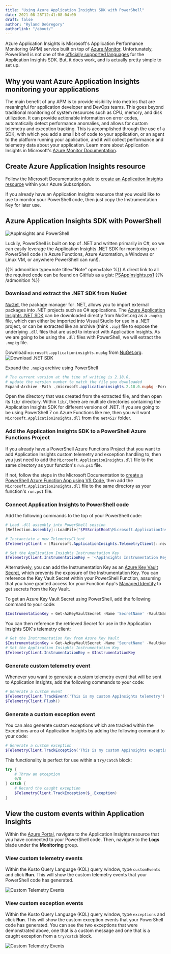 ```yaml
---
title: "Using Azure Application Insights SDK with PowerShell"
date: 2021-08-28T12:41:08-04:00
draft: false
author: "Ryland DeGregory"
authorlink: "/about/"
---
```


Azure Application Insights is Microsoft's Application Performance Monitoring (APM) service built on top of [Azure Monitor](https://azure.microsoft.com/en-us/services/monitor/). Unfortunately, PowerShell is not one of the [officially supported languages](https://docs.microsoft.com/en-us/azure/azure-monitor/app/platforms) for the Application Insights SDK. But, it does work, and is actually pretty simple to set up.

<!--more-->

## Why you want Azure Application Insights monitoring your applications

The main benefit of any APM is to provide visibility into metrics that are meaningful for application developer and DevOps teams. This goes beyond traditional monitoring of system resources such as CPU, memory, and disk utilization. It can provide actionable information on error codes, automatically detect performance anomalies, and allows for custom telemetry and exception tracking. This is accomplished through the use of a SDK, with which you add a small bit of code to your application, or an agent to the platform running your application, and it will collect performance and telemetry data about your application. Learn more about Application Insights in Microsoft's [Azure Monitor Documentation](https://docs.microsoft.com/en-us/azure/azure-monitor/app/app-insights-overview).

## Create Azure Application Insights resource

Follow the Microsoft Documentation guide to [create an Application Insights resource](https://docs.microsoft.com/en-us/azure/azure-monitor/app/create-new-resource) within your Azure Subscription.

If you already have an Application Insights resource that you would like to use to monitor your PowerShell code, then just copy the Instrumentation Key for later use.

## Azure Application Insights SDK with PowerShell

![AppInsights and PowerShell](images/app-insights-powershell/app-insights-ps-header.png)

Luckily, PowerShell is built on top of .NET and written primarily in C#, so we can easily leverage the Application Insights .NET SDK for monitoring our PowerShell code (in Azure Functions, Azure Automation, a Windows or Linux VM, or anywhere PowerShell can run!).

{{% admonition type=note title="Note" open=false %}}
A direct link to all the required code can be found on GitHub as a gist: [PSAppInsights.ps1](https://gist.github.com/RylandDeGregory/c32359c11ff800d81867581fdc4024e4)
{{% /admonition %}}

### Download and extract the .NET SDK from NuGet

[NuGet](https://docs.microsoft.com/en-us/nuget/what-is-nuget), the package manager for .NET, allows you to import external packages into .NET projects such as C# applications. The [Azure Application Insights .NET SDK](https://www.nuget.org/packages/Microsoft.ApplicationInsights/) can be downloaded directly from NuGet.org as a `.nupkg` file, which can either be imported into Visual Studio for use in a .NET project, or can be extracted like an archive (think `.zip`) file to expose the underlying `.dll` files that are used to interact with Application Insights. As we are going to be using the `.dll` files with PowerShell, we will extract the `.nupkg` file.

Download `microsoft.applicationinsights.nupkg` from [NuGet.org](https://www.nuget.org/packages/Microsoft.ApplicationInsights/).
![Download .NET SDK](images/app-insights-powershell/app-insights-ps-dotnet-sdk-download.png "Download Application Insights .NET SDK")

Expand the `.nupkg` archive using PowerShell

```powershell
# The current version at the time of writing is 2.18.0,
# update the version number to match the file you downloaded
Expand-Archive -Path ./microsoft.applicationinsights.2.18.0.nupkg -Force
```

Open the directory that was created from the extracted file, and then open its `lib/` directory. Within `lib/`, there are multiple directories containing the Application Insights SDK for different versions of .NET. If you are going to be using PowerShell 7 on Azure Functions like me, then you will want `Microsoft.ApplicationInsights.dll` from the `net452/` folder.

### Add the Application Insights SDK to a PowerShell Azure Functions Project

If you already have a PowerShell Azure Functions Project that you want to add Application Insights custom telemetry and exception handling to, then you just need to add the `Microsoft.ApplicationInsights.dll` file to the same directory as your function's `run.ps1` file.

If not, follow the steps in the Microsoft Documentation to [create a PowerShell Azure Function App using VS Code](https://docs.microsoft.com/en-us/azure/azure-functions/create-first-function-vs-code-powershell), then add the `Microsoft.ApplicationInsights.dll` file to the same directory as your function's `run.ps1` file.

### Connect Application Insights to PowerShell code

Add the following commands to the top of your PowerShell code:

```powershell
# Load .dll assembly into PowerShell session
[Reflection.Assembly]::LoadFile("$PSScriptRoot\Microsoft.ApplicationInsights.dll")

# Instanciate a new TelemetryClient
$TelemetryClient = [Microsoft.ApplicationInsights.TelemetryClient]::new()

# Set the Application Insights Instrumentation Key
$TelemetryClient.InstrumentationKey = '<AppInsights Instrumentation Key>'
```

Alternatively, you can add the Instrumentation Key as an [Azure Key Vault Secret](https://docs.microsoft.com/en-us/azure/key-vault/secrets/quick-create-portal), which prevents the exposure of the Instrumentation Key. You can reference the Key Vault Secret within your PowerShell Function, assuming that you have granted access for your Function App's [Managed Identity](https://docs.microsoft.com/en-us/azure/app-service/overview-managed-identity) to get secrets from the Key Vault.

To get an Azure Key Vault Secret using PowerShell, add the following command to your code:

```powershell
$InstrumentationKey = Get-AzKeyVaultSecret -Name 'SecretName' -VaultName 'KeyVaultName' -AsPlainText
```

You can then reference the retrieved Secret for use in the Application Insights SDK's telemetry client:

```powershell
# Get the Instrumentation Key from Azure Key Vault
$InstrumentationKey = Get-AzKeyVaultSecret -Name 'SecretName' -VaultName 'KeyVaultName' -AsPlainText
# Set the Application Insights Instrumentation Key
$TelemetryClient.InstrumentationKey = $InstrumentationKey
```

### Generate custom telemetry event

Whenever you want to generate a custom telemetry event that will be sent to Application Insights, add the following commands to your code:

```powershell
# Generate a custom event
$TelemetryClient.TrackEvent('This is my custom AppInsights telemetry')
$TelemetryClient.Flush()
```

### Generate a custom exception event

You can also generate custom exceptions which are tracked within the Exceptions area of Application Insights by adding the following command to your code:

```powershell
# Generate a custom exception
$TelemetryClient.TrackException('This is my custom AppInsights exception')
```

This functionality is perfect for use within a `try/catch` block:

```powershell
try {
    # Throw an exception
    0/0
} catch {
    # Record the caught exception
    $TelemetryClient.TrackException($_.Exception)
}
```

## View the custom events within Application Insights

Within the [Azure Portal](https://portal.azure.com/), navigate to the Application Insights resource that you have connected to your PowerShell code. Then, navigate to the **Logs** blade under the **Monitoring** group.

### View custom telemetry events

Within the Kusto Query Language (KQL) query window, type `customEvents` and click **Run**. This will show the custom telemetry events that your PowerShell code has generated.

![Custom Telemetry Events](images/app-insights-powershell/app-insights-ps-custom-events.png "View Application Insights Custom Telemetry Events")

### View custom exception events

Within the Kusto Query Language (KQL) query window, type `exceptions` and click **Run**. This will show the custom exception events that your PowerShell code has generated. You can see the two exceptions that were demonstrated above, one that is a custom message and one that is a caught exception from a `try/catch` block.

![Custom Telemetry Events](images/app-insights-powershell/app-insights-ps-custom-exception.png "View Application Insights Custom Exception Events")